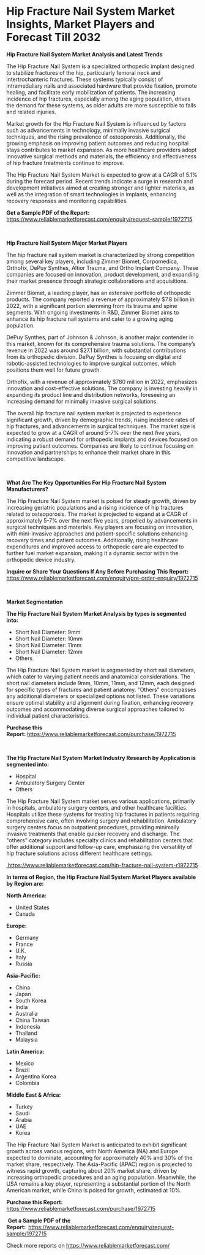 <p><h1>Hip Fracture Nail System Market Insights, Market Players and Forecast Till 2032</h1></p><p><strong>Hip Fracture Nail System Market Analysis and Latest Trends</strong></p>
<p><p>The Hip Fracture Nail System is a specialized orthopedic implant designed to stabilize fractures of the hip, particularly femoral neck and intertrochanteric fractures. These systems typically consist of intramedullary nails and associated hardware that provide fixation, promote healing, and facilitate early mobilization of patients. The increasing incidence of hip fractures, especially among the aging population, drives the demand for these systems, as older adults are more susceptible to falls and related injuries.</p><p>Market growth for the Hip Fracture Nail System is influenced by factors such as advancements in technology, minimally invasive surgical techniques, and the rising prevalence of osteoporosis. Additionally, the growing emphasis on improving patient outcomes and reducing hospital stays contributes to market expansion. As more healthcare providers adopt innovative surgical methods and materials, the efficiency and effectiveness of hip fracture treatments continue to improve.</p><p>The Hip Fracture Nail System Market is expected to grow at a CAGR of 5.1% during the forecast period. Recent trends indicate a surge in research and development initiatives aimed at creating stronger and lighter materials, as well as the integration of smart technologies in implants, enhancing recovery responses and monitoring capabilities.</p></p>
<p><strong>Get a Sample PDF of the Report:&nbsp;</strong> <a href="https://www.reliablemarketforecast.com/enquiry/request-sample/1972715?utm_campaign=2750&utm_medium=2&utm_source=Github&utm_content=ia&utm_term=05032025&utm_id=hip-fracture-nail-system">https://www.reliablemarketforecast.com/enquiry/request-sample/1972715</a></p>
<p>&nbsp;</p>
<p><strong>Hip Fracture Nail System Major Market Players</strong></p>
<p><p>The hip fracture nail system market is characterized by strong competition among several key players, including Zimmer Biomet, Corpomedica, Orthofix, DePuy Synthes, Altior Trauma, and Ortho Implant Company. These companies are focused on innovation, product development, and expanding their market presence through strategic collaborations and acquisitions.</p><p>Zimmer Biomet, a leading player, has an extensive portfolio of orthopedic products. The company reported a revenue of approximately $7.8 billion in 2022, with a significant portion stemming from its trauma and spine segments. With ongoing investments in R&D, Zimmer Biomet aims to enhance its hip fracture nail systems and cater to a growing aging population.</p><p>DePuy Synthes, part of Johnson & Johnson, is another major contender in this market, known for its comprehensive trauma solutions. The company’s revenue in 2022 was around $27.1 billion, with substantial contributions from its orthopedic division. DePuy Synthes is focusing on digital and robotic-assisted technologies to improve surgical outcomes, which positions them well for future growth.</p><p>Orthofix, with a revenue of approximately $780 million in 2022, emphasizes innovation and cost-effective solutions. The company is investing heavily in expanding its product line and distribution networks, foreseeing an increasing demand for minimally invasive surgical solutions.</p><p>The overall hip fracture nail system market is projected to experience significant growth, driven by demographic trends, rising incidence rates of hip fractures, and advancements in surgical techniques. The market size is expected to grow at a CAGR of around 5-7% over the next five years, indicating a robust demand for orthopedic implants and devices focused on improving patient outcomes. Companies are likely to continue focusing on innovation and partnerships to enhance their market share in this competitive landscape.</p></p>
<p>&nbsp;</p>
<p><strong>What Are The Key Opportunities For Hip Fracture Nail System Manufacturers?</strong></p>
<p><p>The Hip Fracture Nail System market is poised for steady growth, driven by increasing geriatric populations and a rising incidence of hip fractures related to osteoporosis. The market is projected to expand at a CAGR of approximately 5-7% over the next five years, propelled by advancements in surgical techniques and materials. Key players are focusing on innovation, with mini-invasive approaches and patient-specific solutions enhancing recovery times and patient outcomes. Additionally, rising healthcare expenditures and improved access to orthopedic care are expected to further fuel market expansion, making it a dynamic sector within the orthopedic device industry.</p></p>
<p><strong>Inquire or Share Your Questions If Any Before Purchasing This Report:</strong> <a href="https://www.reliablemarketforecast.com/enquiry/pre-order-enquiry/1972715?utm_campaign=2750&utm_medium=2&utm_source=Github&utm_content=ia&utm_term=05032025&utm_id=hip-fracture-nail-system">https://www.reliablemarketforecast.com/enquiry/pre-order-enquiry/1972715</a></p>
<p>&nbsp;</p>
<p><strong>Market Segmentation</strong></p>
<p><strong>The Hip Fracture Nail System Market Analysis by types is segmented into:</strong></p>
<p><ul><li>Short Nail Diameter: 9mm</li><li>Short Nail Diameter: 10mm</li><li>Short Nail Diameter: 11mm</li><li>Short Nail Diameter: 12mm</li><li>Others</li></ul></p>
<p><p>The Hip Fracture Nail System market is segmented by short nail diameters, which cater to varying patient needs and anatomical considerations. The short nail diameters include 9mm, 10mm, 11mm, and 12mm, each designed for specific types of fractures and patient anatomy. "Others" encompasses any additional diameters or specialized options not listed. These variations ensure optimal stability and alignment during fixation, enhancing recovery outcomes and accommodating diverse surgical approaches tailored to individual patient characteristics.</p></p>
<p><strong>Purchase this Report:&nbsp;</strong><a href="https://www.reliablemarketforecast.com/purchase/1972715?utm_campaign=2750&utm_medium=2&utm_source=Github&utm_content=ia&utm_term=05032025&utm_id=hip-fracture-nail-system">https://www.reliablemarketforecast.com/purchase/1972715</a></p>
<p>&nbsp;</p>
<p><strong>The Hip Fracture Nail System Market Industry Research by Application is segmented into:</strong></p>
<p><ul><li>Hospital</li><li>Ambulatory Surgery Center</li><li>Others</li></ul></p>
<p><p>The Hip Fracture Nail System market serves various applications, primarily in hospitals, ambulatory surgery centers, and other healthcare facilities. Hospitals utilize these systems for treating hip fractures in patients requiring comprehensive care, often involving surgery and rehabilitation. Ambulatory surgery centers focus on outpatient procedures, providing minimally invasive treatments that enable quicker recovery and discharge. The "others" category includes specialty clinics and rehabilitation centers that offer additional support and follow-up care, emphasizing the versatility of hip fracture solutions across different healthcare settings.</p></p>
<p><a href="https://www.reliablemarketforecast.com/hip-fracture-nail-system-r1972715?utm_campaign=2750&utm_medium=2&utm_source=Github&utm_content=ia&utm_term=05032025&utm_id=hip-fracture-nail-system">&nbsp;https://www.reliablemarketforecast.com/hip-fracture-nail-system-r1972715</a></p>
<p><strong>In terms of Region, the Hip Fracture Nail System Market Players available by Region are:</strong></p>
<p>
    <p> <strong> North America: </strong>
        <ul>
            <li>United States</li>
            <li>Canada</li>
        </ul>
        </p> 
    <p> <strong> Europe: </strong>
        <ul>
            <li>Germany</li>
            <li>France</li>
            <li>U.K.</li>
            <li>Italy</li>
            <li>Russia</li>
        </ul>
        </p> 
    <p> <strong> Asia-Pacific: </strong>
        <ul>
            <li>China</li>
            <li>Japan</li>
            <li>South Korea</li>
            <li>India</li>
            <li>Australia</li>
            <li>China Taiwan</li>
            <li>Indonesia</li>
            <li>Thailand</li>
            <li>Malaysia</li>
        </ul>
        </p> 
    <p> <strong> Latin America: </strong>
        <ul>
            <li>Mexico</li>
            <li>Brazil</li>
            <li>Argentina Korea</li>
            <li>Colombia</li>
        </ul>
        </p> 
    <p> <strong> Middle East & Africa: </strong>
        <ul>
            <li>Turkey</li>
            <li>Saudi</li>
            <li>Arabia</li>
            <li>UAE</li>
            <li>Korea</li>
        </ul>
    </p>
    </p>
<p><p>The Hip Fracture Nail System Market is anticipated to exhibit significant growth across various regions, with North America (NA) and Europe expected to dominate, accounting for approximately 40% and 30% of the market share, respectively. The Asia-Pacific (APAC) region is projected to witness rapid growth, capturing about 20% market share, driven by increasing orthopedic procedures and an aging population. Meanwhile, the USA remains a key player, representing a substantial portion of the North American market, while China is poised for growth, estimated at 10%.</p></p>
<p><strong>Purchase this Report: </strong><a href="https://www.reliablemarketforecast.com/purchase/1972715?utm_campaign=2750&utm_medium=2&utm_source=Github&utm_content=ia&utm_term=05032025&utm_id=hip-fracture-nail-system">https://www.reliablemarketforecast.com/purchase/1972715</a></p>
<p>&nbsp;<strong>Get a Sample PDF of the Report:&nbsp;&nbsp;</strong><a href="https://www.reliablemarketforecast.com/enquiry/request-sample/1972715?utm_campaign=2750&utm_medium=2&utm_source=Github&utm_content=ia&utm_term=05032025&utm_id=hip-fracture-nail-system">https://www.reliablemarketforecast.com/enquiry/request-sample/1972715</a></p>
<p><strong></strong></p>
<p>Check more reports on <a href="https://www.reliablemarketforecast.com/?utm_campaign=2750&utm_medium=2&utm_source=Github&utm_content=ia&utm_term=05032025&utm_id=hip-fracture-nail-system">https://www.reliablemarketforecast.com/</a></p>